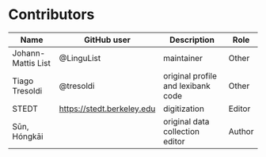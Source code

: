 # Contributors

Name | GitHub user | Description | Role
--- | --- | --- | ---
Johann-Mattis List | @LinguList | maintainer | Other
Tiago Tresoldi | @tresoldi | original profile and lexibank code | Other 
STEDT | https://stedt.berkeley.edu | digitization | Editor
Sūn, Hóngkāi | | original data collection editor | Author
